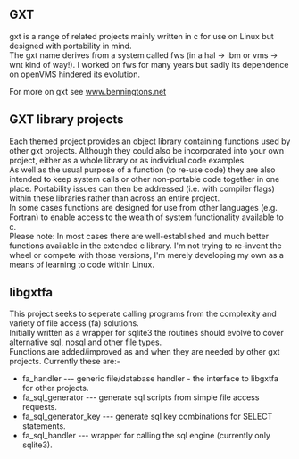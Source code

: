 **GXT**
---
gxt is a range of related projects mainly written in c for use on Linux but designed with portability in mind.  
The gxt name derives from a system called fws (in a hal -> ibm or vms -> wnt kind of way!). I worked on fws for many years but sadly its dependence on openVMS hindered its evolution.  
  
For more on gxt see www.benningtons.net  
  
**GXT library projects**
---
Each themed project provides an object library containing functions used by other gxt projects. Although they could also be incorporated into your own project, either as a whole library or as individual code examples.  
As well as the usual purpose of a function (to re-use code) they are also intended to keep system calls or other non-portable code together in one place. Portability issues can then be addressed (i.e. with compiler flags) within these libraries rather than across an entire project.  
In some cases functions are designed for use from other languages (e.g. Fortran) to enable access to the wealth of system functionality available to c.  
Please note: In most cases there are well-established and much better functions available in the extended c library. I'm not trying to re-invent the wheel or compete with those versions, I'm merely developing my own as a means of learning to code within Linux.  
  
**libgxtfa**
---
This project seeks to seperate calling programs from the complexity and variety of file access (fa) solutions.  
Initially written as a wrapper for sqlite3 the routines should evolve to cover alternative sql, nosql and other file types.   
Functions are added/improved as and when they are needed by other gxt projects. Currently these are:-  

- fa_handler --- generic file/database handler - the interface to libgxtfa for other projects.
- fa_sql_generator --- generate sql scripts from simple file access requests.  
- fa_sql_generator_key --- generate sql key combinations for SELECT statements.  
- fa_sql_handler --- wrapper for calling the sql engine (currently only sqlite3).  
